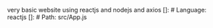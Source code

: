 very basic website using reactjs and nodejs and axios
[]: # Language: reactjs
[]: # Path: src/App.js
